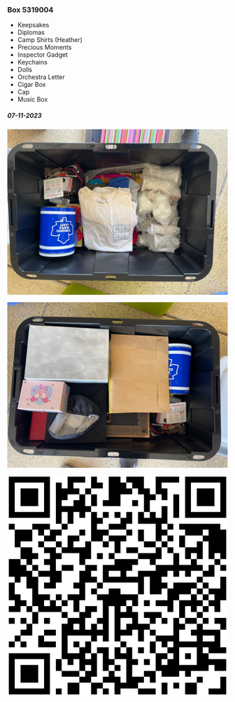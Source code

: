 ### Box 5319004

- Keepsakes
- Diplomas
- Camp Shirts (Heather)
- Precious Moments
- Inspector Gadget
- Keychains
- Dolls
- Orchestra Letter
- Cigar Box
- Cap
- Music Box

##### 07-11-2023

![5319004-1.jpg](Photos/5319004-1.jpg)

![5319004-2.jpg](Photos/5319004-2.jpg)

![5319004.svg](Labels/5319004.svg)